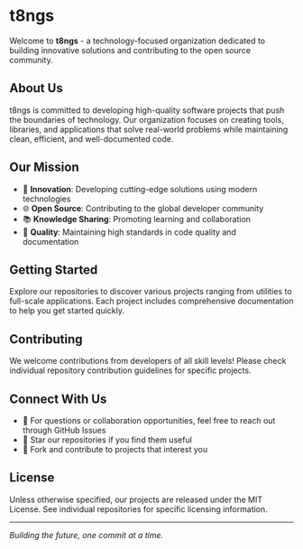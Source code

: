 # t8ngs

Welcome to **t8ngs** - a technology-focused organization dedicated to building innovative solutions and contributing to the open source community.

## About Us

t8ngs is committed to developing high-quality software projects that push the boundaries of technology. Our organization focuses on creating tools, libraries, and applications that solve real-world problems while maintaining clean, efficient, and well-documented code.

## Our Mission

- 🚀 **Innovation**: Developing cutting-edge solutions using modern technologies
- 🌐 **Open Source**: Contributing to the global developer community
- 📚 **Knowledge Sharing**: Promoting learning and collaboration
- 🔧 **Quality**: Maintaining high standards in code quality and documentation

## Getting Started

Explore our repositories to discover various projects ranging from utilities to full-scale applications. Each project includes comprehensive documentation to help you get started quickly.

## Contributing

We welcome contributions from developers of all skill levels! Please check individual repository contribution guidelines for specific projects.

## Connect With Us

- 📧 For questions or collaboration opportunities, feel free to reach out through GitHub Issues
- 🌟 Star our repositories if you find them useful
- 🍴 Fork and contribute to projects that interest you

## License

Unless otherwise specified, our projects are released under the MIT License. See individual repositories for specific licensing information.

---

*Building the future, one commit at a time.*
